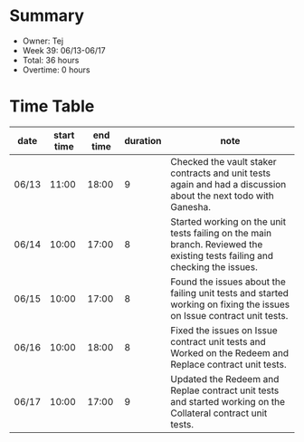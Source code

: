 # Summary
* Owner: Tej
* Week 39: 06/13-06/17
* Total: 36 hours
* Overtime: 0 hours

# Time Table
| date  | start time  | end time | duration  |  note |
|---|---|---|---|---|
| 06/13  | 11:00  | 18:00  | 9 | Checked the vault staker contracts and unit tests again and had a discussion about the next todo with Ganesha. |
| 06/14  | 10:00  | 17:00  | 8 | Started working on the unit tests failing on the main branch. Reviewed the existing tests failing and checking the issues. |
| 06/15  | 10:00  | 17:00  | 8 | Found the issues about the failing unit tests and started working on fixing the issues on Issue contract unit tests. |
| 06/16  | 10:00  | 18:00  | 8 | Fixed the issues on Issue contract unit tests and Worked on the Redeem and Replace contract unit tests. |
| 06/17  | 10:00  | 17:00  | 9 | Updated the Redeem and Replae contract unit tests and started working on the Collateral contract unit tests. |
